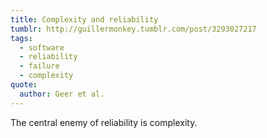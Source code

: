 ```yaml
---
title: Complexity and reliability
tumblr: http://guillermonkey.tumblr.com/post/3293027217
tags:
  - software
  - reliability
  - failure
  - complexity
quote:
  author: Geer et al.
---
```


The central enemy of reliability is complexity.
